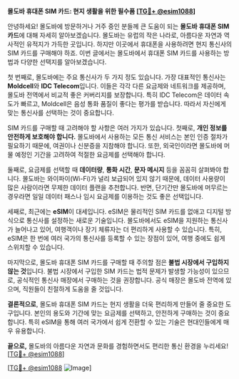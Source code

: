 **몰도바 휴대폰 SIM 카드: 현지 생활을 위한 필수품 [[TG💪+ @esim1088](https://t.me/s/esim1088)]**

안녕하세요! 몰도바에 방문하거나 거주 중인 분들께 큰 도움이 되는 **몰도바 휴대폰 SIM 카드**에 대해 자세히 알아보겠습니다. 몰도바는 유럽의 작은 나라로, 아름다운 자연과 역사적인 유적지가 가득한 곳입니다. 하지만 이곳에서 휴대폰을 사용하려면 현지 통신사의 SIM 카드를 구매해야 하죠. 이번 글에서는 몰도바에서 휴대폰 SIM 카드를 사용하는 방법과 다양한 선택지를 알아보겠습니다.

첫 번째로, 몰도바에는 주요 통신사가 두 가지 정도 있습니다. 가장 대표적인 통신사는 **Moldcell**와 **IDC Telecom**입니다. 이들은 각각 다른 요금제와 네트워크를 제공하며, 몰도바 전역에서 비교적 좋은 커버리지를 보장합니다. 특히 IDC Telecom은 데이터 속도가 빠르고, Moldcell은 음성 통화 품질이 좋다는 평가를 받습니다. 따라서 자신에게 맞는 통신사를 선택하는 것이 중요합니다.

SIM 카드를 구매할 때 고려해야 할 사항은 여러 가지가 있습니다. 첫째로, **개인 정보를 안전하게 보호해야 합니다.** 몰도바에서 사용하는 모든 통신 서비스는 본인 인증 절차가 필요하기 때문에, 여권이나 신분증을 지참해야 합니다. 또한, 외국인이라면 몰도바에 머물 예정인 기간을 고려하여 적절한 요금제를 선택해야 합니다.

둘째로, 요금제를 선택할 때 **데이터량**, **통화 시간**, **문자 메시지** 등을 꼼꼼히 살펴봐야 합니다. 몰도바는 와이파이(Wi-Fi)가 널리 보급되어 있지 않기 때문에, 데이터 사용량이 많은 사람이라면 무제한 데이터 플랜을 추천합니다. 반면, 단기간만 몰도바에 머무르는 경우라면 일일 데이터 패스나 임시 요금제를 이용하는 것도 좋은 선택입니다.

세째로, 최근에는 **eSIM**이 대세입니다. eSIM은 물리적인 SIM 카드를 없애고 디지털 방식으로 통신사를 설정하는 새로운 기술입니다. 몰도바에서도 eSIM을 지원하는 통신사가 늘어나고 있어, 여행객이나 장기 체류자는 더 편리하게 사용할 수 있습니다. 특히, eSIM은 한 번에 여러 국가의 통신사를 등록할 수 있는 장점이 있어, 여행 중에도 쉽게 스위치할 수 있습니다.

마지막으로, 몰도바 휴대폰 SIM 카드를 구매할 때 주의할 점은 **불법 시장에서 구입하지 않는 것**입니다. 불법 시장에서 구입한 SIM 카드는 법적 문제가 발생할 가능성이 있으므로, 공식적인 통신사 매장에서 구매하는 것을 권장합니다. 공식 매장은 몰도바 전역에 있으며, 직원들이 친절하게 도움을 줄 것입니다.

**결론적으로**, 몰도바 휴대폰 SIM 카드는 현지 생활을 더욱 편리하게 만들어 줄 중요한 도구입니다. 본인의 용도와 기간에 맞는 요금제를 선택하고, 안전하게 구매하는 것이 중요합니다. 특히 eSIM을 통해 여러 국가에서 쉽게 전환할 수 있는 기술은 현대인들에게 매우 유용합니다.

**끝으로,** 몰도바의 아름다운 자연과 문화를 경험하면서도 편리한 통신 환경을 누리세요! [[TG💪+ @esim1088](https://t.me/s/esim1088)]

[[TG💪+ @esim1088](https://t.me/s/esim1088) ![Image](https://i.postimg.cc/Y0z9fWf4/image.png)]